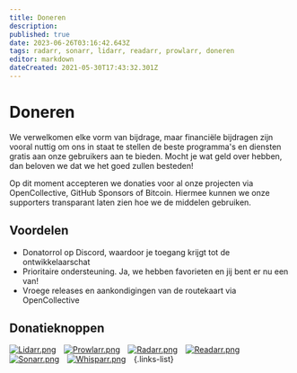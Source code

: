 ```yaml
---
title: Doneren
description: 
published: true
date: 2023-06-26T03:16:42.643Z
tags: radarr, sonarr, lidarr, readarr, prowlarr, doneren
editor: markdown
dateCreated: 2021-05-30T17:43:32.301Z
---
```


# Doneren

We verwelkomen elke vorm van bijdrage, maar financiële bijdragen zijn vooral nuttig om ons in staat te stellen de beste programma's en diensten gratis aan onze gebruikers aan te bieden. Mocht je wat geld over hebben, dan beloven we dat we het goed zullen besteden!

Op dit moment accepteren we donaties voor al onze projecten via OpenCollective, GitHub Sponsors of Bitcoin. Hiermee kunnen we onze supporters transparant laten zien hoe we de middelen gebruiken.

## Voordelen

- Donatorrol op Discord, waardoor je toegang krijgt tot de ontwikkelaarschat
- Prioritaire ondersteuning. Ja, we hebben favorieten en jij bent er nu een van!
- Vroege releases en aankondigingen van de routekaart via OpenCollective

## Donatieknoppen

[![Lidarr.png](/assets/lidarr/logos/48.png)](https://lidarr.audio/donate)&emsp;[![Prowlarr.png](/assets/prowlarr/logos/48.png)](https://prowlarr.com/donate)&emsp;[![Radarr.png](/assets/radarr/logos/48.png)](https://radarr.video/donate)&emsp;[![Readarr.png](/assets/readarr/logos/48.png)](https://readarr.com/donate)&emsp;[![Sonarr.png](/assets/sonarr/logos/48.png)](https://sonarr.tv/donate)&emsp;[![Whisparr.png](/assets/whisparr/logos/48.png)](https://whisparr.com/donate)&emsp;{.links-list}